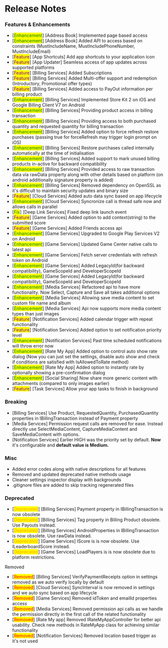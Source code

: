 # Release Notes

### Features & Enhancements

* \[<mark style="color:green;">Enhancement</mark>] \[Address Book] Implemented page based access
* \[<mark style="color:green;">Enhancement</mark>] \[Address Book] Added API to access based on constraints (MustIncludeName, MustIncludePhoneNumber, MustIncludeEmail)
* \[<mark style="color:purple;">Feature</mark>] \[App Shortcuts] Add app shortcuts to your application icon
* \[<mark style="color:purple;">Feature</mark>] \[App Updater] Seamless access of app updates across supported platforms
* \[<mark style="color:purple;">Feature</mark>] \[Billing Services] Added Subscriptions
* \[<mark style="color:purple;">Feature</mark>] \[Billing Services] Added Multi-offer support and redemption (Introductory, Promotional offer types)
* \[<mark style="color:purple;">Feature</mark>] \[Billing Services] Added access to PayOut information per billing product
* \[<mark style="color:green;">Enhancement</mark>] \[Billing Services] Implemented Store Kit 2 on iOS and Google Billing Client V7 on Android
* \[<mark style="color:green;">Enhancement</mark>] \[Billing Services] Providing product access in billing transaction
* \[<mark style="color:green;">Enhancement</mark>] \[Billing Services] Providing access to both purchased quantity and requested quantity for billing transaction
* \[<mark style="color:green;">Enhancement</mark>] \[Billing Services] Added option to force refresh restore purchases (passing true for forceRefresh may trigger login prompt on iOS)
* \[<mark style="color:green;">Enhancement</mark>] \[Billing Services] Restore purchases called internally automatically at the time of initialisation
* \[<mark style="color:green;">Enhancement</mark>] \[Billing Services] Added support to mark unused billing products in-active for backward compatibility
* \[<mark style="color:green;">Enhancement</mark>] \[Billing Services] Provided access to raw transaction data via rawData property along with other details based on platform (on android additionally signature property is added)
* \[<mark style="color:green;">Enhancement</mark>] \[Billing Services] Removed dependency on OpenSSL as it's difficult to maintain security updates and binary size
* \[<mark style="color:purple;">Feature</mark>] \[Cloud Services] Added auto data sync based on app lifecycle
* \[<mark style="color:green;">Enhancement</mark>] \[Cloud Services] Syncronize call is thread safe now and allows calls in parallel
* \[<mark style="color:green;">Fix</mark>] \[Deep Link Services] Fixed deep link launch event
* \[<mark style="color:purple;">Feature</mark>] \[Game Services] Added option to add context(string) to the submitted score
* \[<mark style="color:purple;">Feature</mark>] \[Game Services] Added Friends access api
* \[<mark style="color:green;">Enhancement</mark>] \[Game Services] Upgraded to Google Play Services V2 on Android
* \[<mark style="color:green;">Enhancement</mark>] \[Game Services] Updated Game Center native calls to latest api
* \[<mark style="color:green;">Enhancement</mark>] \[Game Services] Fetch server credentials with refresh token on Android
* \[<mark style="color:green;">Enhancement</mark>] \[Game Services] Added LegacyId(for backward compatibility), GameScopeId and DeveloperScopeId
* \[<mark style="color:green;">Enhancement</mark>] \[Game Services] Added LegacyId(for backward compatibility), GameScopeId and DeveloperScopeId
* \[<mark style="color:green;">Enhancement</mark>] \[Media Services] Refactored api to have more functionality. Now Select, Capture and Save all takes additional options
* \[<mark style="color:green;">Enhancement</mark>] \[Media Services] Allowing save media content to set custom file name and album
* \[<mark style="color:green;">Enhancement</mark>] \[Media Services] Api now supports more media content types than just images
* \[<mark style="color:purple;">Feature</mark>] \[Notification Services] Added calendar trigger with repeat functionality
* \[<mark style="color:purple;">Feature</mark>] \[Notification Services] Added option to set notification priority level
* \[<mark style="color:green;">Enhancement</mark>] \[Notification Services] Past time scheduled notifications will throw error now
* \[<mark style="color:green;">Enhancement</mark>] \[Rate My App] Added option to control auto show rate dialog (Now you can just set the settings, disable auto show and check if conditions are satisfied with IsAllowedToRate method)
* \[<mark style="color:green;">Enhancement</mark>] \[Rate My App] Added option to instantly rate by optionally showing a pre-confirmation dialog
* \[<mark style="color:green;">Enhancement</mark>] \[Social Sharing] Now share more generic content with attachments (compared to only images earlier)
* \[<mark style="color:purple;">Feature</mark>] \[Task Services] Allow your app tasks to finish in background

### Breaking

* \[Billing Services] Use Product, RequestedQuantity, PurchasedQuantity properties in IBillingTransaction instead of Payment property
* \[Media Services] Permission request calls are removed for ease. Instead directly use SelectMediaContent, CaptureMediaContent and SaveMediaContent with options.
* \[Notification Services] Earlier HIGH was the priority set by default. **Now** it's configurable and **default value is Medium.**

### Misc

* Added error codes along with native descriptions for all features
* Removed and updated deprecated native methods usage
* Cleaner settings inspector display with backgrounds
* .gitignore files are added to skip tracking regenerated files

### Deprecated

* \[<mark style="color:orange;">Deprecated</mark>] \[Billing Services] Payment property in IBillingTransaction is now obsolete
* \[<mark style="color:orange;">Deprecated</mark>] \[Billing Services] Tag property in Billing Product obsolete. Use Payouts instead.
* \[<mark style="color:orange;">Deprecated</mark>] \[Billing Services] AndroidProperties in IBillingTransaction is now obsolete. Use rawData instead.
* \[<mark style="color:orange;">Deprecated</mark>] \[Game Services] IScore is is now obsolete. Use ILeaderboardScore instead.
* \[<mark style="color:orange;">Deprecated</mark>] \[Game Services] LoadPlayers is is now obsolete due to platform restrictions.

Removed

* \[<mark style="color:red;">Removed</mark>] \[Billing Services] VerifyPaymentReceipts option in settings removed as we auto verify locally by default
* \[<mark style="color:red;">Removed</mark>] \[Cloud Services] SyncInterval is now removed in settings and we auto sync based on app lifecycle
* \[<mark style="color:red;">Removed</mark>] \[Game Services] Removed idToken and emailId properties access
* \[<mark style="color:red;">Removed</mark>] \[Media Services] Removed permission api calls as we handle the permission directly in the first call of the related functionality
* \[<mark style="color:red;">Removed</mark>] \[Rate My app] Removed IRateMyAppController for better api usability. Check new methods in RateMyApp class for achieving similar functionality
* \[<mark style="color:red;">Removed</mark>] \[Notification Services] Removed location based trigger as it's not used
